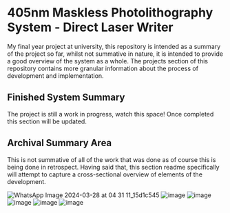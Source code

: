 # 405nm Maskless Photolithography System - Direct Laser Writer
My final year project at university, this repository is intended as a summary of the project so far, whilst not summative in nature, it is intended to provide a good overview of the system as a whole. The projects section of this repository contains more granular information about the process of development and implementation.
## Finished System Summary
The project is still a work in progress, watch this space! Once completed this section will be updated.
## Archival Summary Area
This is not summative of all of the work that was done as of course this is being done in retrospect. Having said that, this section readme specifically will attempt to capture a cross-sectional overview of elements of the development.

![WhatsApp Image 2024-03-28 at 04 31 11_15d1c545](https://github.com/TomasBlaxall/FYP/assets/67021519/98bf2a25-bfce-4696-96dd-d9ced66f7833)
![image](https://github.com/TomasBlaxall/FYP/assets/67021519/eb342610-11a3-4b56-8632-ddf545c33f66)
![image](https://github.com/TomasBlaxall/FYP/assets/67021519/ff25641a-fee2-436e-8cb7-5b1f98e8a7de)
![image](https://github.com/TomasBlaxall/FYP/assets/67021519/4c284895-0c49-48e4-90be-f15a71152e64)
![image](https://github.com/TomasBlaxall/FYP/assets/67021519/daa18d1e-e91b-4f31-b080-fd0ff9a776bb)
![image](https://github.com/TomasBlaxall/FYP/assets/67021519/b3d16d1c-426f-4140-a25f-c3c36a356217)


